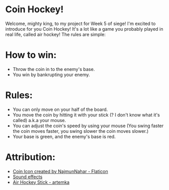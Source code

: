 # Coin Hockey!
Welcome, mighty king, to my project for Week 5 of siege!
I'm excited to introduce for you Coin Hockey! It's a lot like a game you probably
played in real life, called air hockey! The rules are simple:

# How to win:
- Throw the coin in to the enemy's base.
- You win by bankrupting your enemy.

# Rules:
- You can only move on your half of the board.
- You move the coin by hitting it with your stick (? I don't know what it's called) a.k.a your mouse.
- You can adjust the coin's speed by using your mouse (You swing faster the coin moves faster, you swing slower the coin moves slower.)
- Your base is green, and the enemy's base is red.

# Attribution:
- [Coin Icon created by NajmunNahar - Flaticon](https://www.flaticon.com/free-icons/coin)
- [Sound effects](https://pixabay.com/sound-effects)
- [Air Hockey Stick - artemka](https://artemka-sh.itch.io/hockey-2d-assets)
